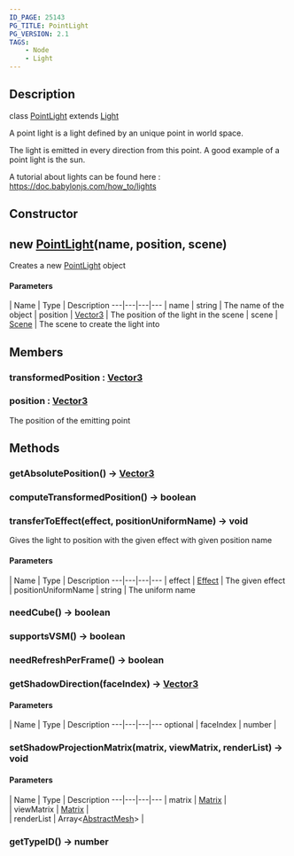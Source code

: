 ```yaml
---
ID_PAGE: 25143
PG_TITLE: PointLight
PG_VERSION: 2.1
TAGS:
    - Node
    - Light
---
```

## Description

class [PointLight](/classes/2.5/PointLight) extends [Light](/classes/2.5/Light)

A point light is a light defined by an unique point in world space.

The light is emitted in every direction from this point. A good example of a point light is the sun.

A tutorial about lights can be found here : https://doc.babylonjs.com/how_to/lights

## Constructor

## new [PointLight](/classes/2.5/PointLight)(name, position, scene)

Creates a new [PointLight](/classes/2.5/PointLight) object

#### Parameters
 | Name | Type | Description
---|---|---|---
 | name | string |     The name of the object
 | position | [Vector3](/classes/2.5/Vector3) |     The position of the light in the scene
 | scene | [Scene](/classes/2.5/Scene) |     The scene to create the light into
## Members

### transformedPosition : [Vector3](/classes/2.5/Vector3)



### position : [Vector3](/classes/2.5/Vector3)

The position of the emitting point

## Methods

### getAbsolutePosition() &rarr; [Vector3](/classes/2.5/Vector3)


### computeTransformedPosition() &rarr; boolean


### transferToEffect(effect, positionUniformName) &rarr; void

Gives the light to position with the given effect with given position name

#### Parameters
 | Name | Type | Description
---|---|---|---
 | effect | [Effect](/classes/2.5/Effect) |     The given effect
 | positionUniformName | string |     The uniform name
### needCube() &rarr; boolean


### supportsVSM() &rarr; boolean


### needRefreshPerFrame() &rarr; boolean


### getShadowDirection(faceIndex) &rarr; [Vector3](/classes/2.5/Vector3)



#### Parameters
 | Name | Type | Description
---|---|---|---
optional | faceIndex | number |   

### setShadowProjectionMatrix(matrix, viewMatrix, renderList) &rarr; void



#### Parameters
 | Name | Type | Description
---|---|---|---
 | matrix | [Matrix](/classes/2.5/Matrix) |   
 | viewMatrix | [Matrix](/classes/2.5/Matrix) |   
 | renderList | Array&lt;[AbstractMesh](/classes/2.5/AbstractMesh)&gt; |   
### getTypeID() &rarr; number


